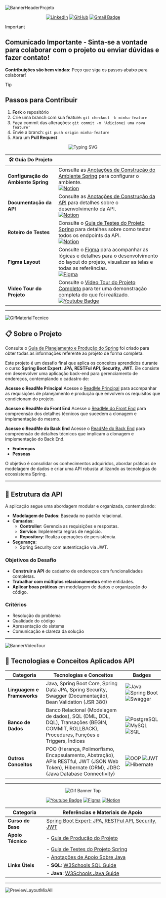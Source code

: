 ![BannerHeaderProjeto](https://github.com/user-attachments/assets/d84be01a-3436-465d-87aa-5dfadd1086ee)

<div align="center">
   
[![LinkedIn](https://img.shields.io/badge/linkedin-black.svg?style=flat-square&logo=linkedin&logoColor=white)](http://www.linkedin.com/in/alinealv-silv) [![GitHub](https://img.shields.io/badge/github-black.svg?style=flat-square&logo=github&logoColor=white)](https://github.com/AlineSilv) [![Gmail Badge](https://img.shields.io/badge/-alinealv.silv@gmail.com-181717?style=flat-square&logo=Gmail&logoColor=white)](mailto:alinealv.silv@gmail.com)

</div>

>[!IMPORTANT]
> ## Comunicado Importante - Sinta-se a vontade para colaborar com o projeto ou enviar dúvidas e fazer contato!
> **Contribuições são bem vindas:** Peço que siga os passos abaixo para colaborar!

>[!TIP]
> ## Passos para Contribuir
> 1. **Fork** o repositório
> 2. Crie uma branch com sua feature: `git checkout -b minha-feature`
> 3. Faça commit das alterações: `git commit -m 'Adicionei uma nova feature'`
> 4. Envie a branch: `git push origin minha-feature`
> 5. Abra um **Pull Request**

<div align="center">

![Typing SVG](https://readme-typing-svg.herokuapp.com/?center=true&vCenter=true&color=ffffff&lines=Projeto+Spring+E+React;Gerenciamento+Clientes+E+Endereços)

</div>

| **🛠️ Guia Do Projeto**               |                                                                                                           |
|--------------------------------------|-----------------------------------------------------------------------------------------------------------|
| **Configuração do Ambiente Spring**  | Consulte as [Anotações de Construção do Ambiente Spring](https://www.notion.so/Anota-es-de-Constru-o-do-Ambiente-Spring-1459f9faccaa814ba5a1de81077ca5c0?pvs=21) para configurar o ambiente. <br> [![Notion](https://img.shields.io/badge/notion-black.svg?style=flat-square&logo=notion&logoColor=white)](https://www.notion.so/Anota-es-de-Constru-o-do-Ambiente-Spring-1459f9faccaa814ba5a1de81077ca5c0?pvs=21) |
| **Documentação da API**              | Consulte as [Anotações de Construção da API](https://www.notion.so/Anota-es-de-Constru-o-da-API-1459f9faccaa8040a5d5c6ab20d1eaaa?pvs=21) para detalhes sobre o desenvolvimento da API. <br> [![Notion](https://img.shields.io/badge/notion-black.svg?style=flat-square&logo=notion&logoColor=white)](https://www.notion.so/Anota-es-de-Constru-o-da-API-1459f9faccaa8040a5d5c6ab20d1eaaa?pvs=21) |
| **Roteiro de Testes**                | Consulte o [Guia de Testes do Projeto Spring](https://www.notion.so/Guia-de-Testes-do-Projeto-Spring-1459f9faccaa8091849cede6983d80b2?pvs=4) para detalhes sobre como testar todos os endpoints da API. <br> [![Notion](https://img.shields.io/badge/notion-black.svg?style=flat-square&logo=notion&logoColor=white)](https://www.notion.so/Guia-de-Testes-do-Projeto-Spring-1459f9faccaa8091849cede6983d80b2?pvs=4) |
| **Figma Layout**                     | Consulte o [Figma](https://www.figma.com/design/qyyP7NAxYQ74uK41qh5LK9/GerenciadorApp?node-id=21-2804&t=nAeJJDPrkRKrucpz-1) para acompanhar as lógicas e detalhes para o desenvolvimento do layout do projeto, visualizar as telas e todas as referências. <br> [![Figma](https://img.shields.io/badge/figma-black.svg?style=flat-square&logo=figma&logoColor=white)](https://www.figma.com/design/qyyP7NAxYQ74uK41qh5LK9/GerenciadorApp?node-id=21-2804&t=nAeJJDPrkRKrucpz-1) |
| **Video Tour do Projeto**            | Consulte o [Video Tour do Projeto Completo](youtube) para ter uma demonstração completa do que foi realizado. <br> [![Youtube Badge](https://img.shields.io/badge/-AlineSilva-black?style=flat-square&logo=youtube&logoColor=white&link=https://youtu.be/ewg-YlAz2FQ)](youtube) |


---

![GifMaterialTecnico](https://github.com/user-attachments/assets/4a86de42-3398-4abf-9fca-92ea476750ab)

## 📋 Sobre o Projeto

Consulte o [Guia de Planejamento e Produção do Spring](https://www.notion.so/Guia-de-Planejamento-Projeto-Spring-1429f9faccaa80659012d27096b42499) foi criado para obter todas as informações referente ao projeto de forma completa.

Este projeto é um desafio final que aplica os conceitos aprendidos durante o curso **Spring Boot Expert: JPA, RESTFul API, Security, JWT**. Ele consiste em desenvolver uma aplicação back-end para gerenciamento de endereços, contemplando o cadastro de:

**Acesse o ReadMe Principal**
Acesse o [ReadMe Principal](https://github.com/AlineSilv/GerenciadorCheckIn/blob/main/README.md) para acompanhar as requisições de planejamento e produção que envolvem os requisitos que condicionam do projeto.

 **Acesse o ReadMe do Front End**
   Acesse o [ReadMe do Front End](https://github.com/AlineSilv/GerenciadorCheckIn/blob/main/front/README.md) para compreensão dos detalhes técnicos que sucedem a clonagem e implementação do mesmo.

 **Acesse o ReadMe do Back End**
   Acesse o [ReadMe do Back End](https://github.com/AlineSilv/GerenciadorCheckIn/blob/main/crud/README.md) para compreensão de detalhes técnicos que implicam a clonagem e implementação do Back End.

- **Endereços**
- **Pessoas**

O objetivo é consolidar os conhecimentos adquiridos, abordar práticas de modelagem de dados e criar uma API robusta utilizando as tecnologias do ecossistema Spring.

---

## 📂 Estrutura da API

A aplicação segue uma abordagem modular e organizada, contemplando:
- **Modelagem de Dados**: Baseada no padrão relacional.
- **Camadas**:
  - **Controller**: Gerencia as requisições e respostas.
  - **Service**: Implementa regras de negócio.
  - **Repository**: Realiza operações de persistência.
- **Segurança**:
  - Spring Security com autenticação via JWT.

### Objetivos do Desafio
- **Construir a API** de cadastro de endereços com funcionalidades completas.
- **Trabalhar com múltiplos relacionamentos** entre entidades.
- **Aplicar boas práticas** em modelagem de dados e organização do código.

### Critérios 
- Resolução do problema
- Qualidade do código
- Apresentação do sistema
- Comunicação e clareza da solução

---

![BannerVideoTour](https://github.com/user-attachments/assets/5410c0aa-ee70-4f58-b9de-b759baad1a3e)

## 📌 Tecnologias e Conceitos Aplicados API

| **Categoria**              | **Tecnologias e Conceitos** | **Badges** |
|---------------------------|----------------------------|------------|
| **Linguagem e Frameworks** | Java, Spring Boot Core, Spring Data JPA, Spring Security, Swagger (Documentação), Bean Validation (JSR 380) | ![Java](https://img.shields.io/badge/java-black.svg?style=flat-square&logo=openjdk&logoColor=white) ![Spring Boot](https://img.shields.io/badge/spring_boot-black.svg?style=flat-square&logo=spring&logoColor=white) ![Swagger](https://img.shields.io/badge/swagger-black.svg?style=flat-square&logo=swagger&logoColor=white) |
| **Banco de Dados**       | Banco Relacional (Modelagem de dados), SQL (DML, DDL, DQL), Transações (BEGIN, COMMIT, ROLLBACK), Procedures, Funções e Triggers, Índices | ![PostgreSQL](https://img.shields.io/badge/postgresql-black.svg?style=flat-square&logo=postgresql&logoColor=white) ![MySQL](https://img.shields.io/badge/mysql-black.svg?style=flat-square&logo=mysql&logoColor=white) ![SQL](https://img.shields.io/badge/sql-black.svg?style=flat-square&logo=microsoftsqlserver&logoColor=white) |
| **Outros Conceitos**      | POO (Herança, Polimorfismo, Encapsulamento, Abstração), APIs RESTful, JWT (JSON Web Token), Hibernate (ORM), JDBC (Java Database Connectivity) | ![OOP](https://img.shields.io/badge/oop-black.svg?style=flat-square&logo=java&logoColor=white) ![JWT](https://img.shields.io/badge/jwt-black.svg?style=flat-square&logo=jsonwebtokens&logoColor=white) ![Hibernate](https://img.shields.io/badge/hibernate-black.svg?style=flat-square&logo=hibernate&logoColor=white) |


---
<div align="center">
   
![Gif Banner Top](https://github.com/user-attachments/assets/27449dd6-6112-46bf-8815-e51074a7bc21)

</div>

<div align="center">
   
[![Youtube Badge](https://img.shields.io/badge/-AlineSilva-black?style=flat-square&logo=youtube&logoColor=white&link=https://youtu.be/ewg-YlAz2FQ)](https://youtu.be/ewg-YlAz2FQ)
[![Figma](https://img.shields.io/badge/figma-black.svg?style=flat-square&logo=figma&logoColor=white)](https://www.figma.com/proto/qyyP7NAxYQ74uK41qh5LK9/GerenciadorApp?node-id=21-2804&t=cfufQFOyWlgCrMvc-1&scaling=min-zoom&content-scaling=fixed&page-id=0%3A1)
[![Notion](https://img.shields.io/badge/notion-black.svg?style=flat-square&logo=notion&logoColor=white)](https://www.notion.so/Guia-de-Planejamento-Projeto-Spring-1429f9faccaa80659012d27096b42499)

</div>

<div align="center">

| **Categoria**          | **Referências e Materiais de Apoio**                                                                                   |
|------------------------|------------------------------------------------------------------------------------------------------------------------|
| **Curso de Base**      | [Spring Boot Expert: JPA, RESTFul API, Security, JWT](https://www.udemy.com/course/spring-boot-expert/learn/lecture/17801164) |
| **Apoio Técnico**      | - [Guia de Produção do Projeto](https://www.notion.so/Guia-de-Produ-o-do-Projeto-1429f9faccaa805a9549d6414ea4b731?pvs=21) |
|                        | - [Guia de Testes do Projeto Spring](https://www.notion.so/Guia-de-Testes-do-Projeto-Spring-1459f9faccaa8091849cede6983d80b2?pvs=21) |
|                        | - [Anotações de Apoio Sobre Java](https://www.notion.so/Anota-es-de-Apoio-Sobre-Java-1429f9faccaa80a8b944ec8eac19f764?pvs=21) |
| **Links Úteis**        | - **SQL**: [W3Schools SQL Guide](https://www.w3schools.com/sql/default.asp)                                           |
|                        | - **Java**: [W3Schools Java Guide](https://www.w3schools.com/java/default.asp)                                         |

</div>

---

![PreviewLayoutMixAll](https://github.com/user-attachments/assets/97ff1fe3-d1f5-4f56-969a-f627de47a81f)



